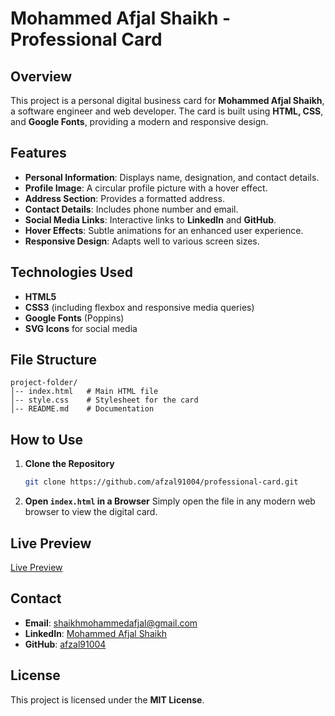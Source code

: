 # Mohammed Afjal Shaikh - Professional Card

## Overview

This project is a personal digital business card for **Mohammed Afjal Shaikh**, a software engineer and web developer. The card is built using **HTML, CSS**, and **Google Fonts**, providing a modern and responsive design.

## Features

- **Personal Information**: Displays name, designation, and contact details.
- **Profile Image**: A circular profile picture with a hover effect.
- **Address Section**: Provides a formatted address.
- **Contact Details**: Includes phone number and email.
- **Social Media Links**: Interactive links to **LinkedIn** and **GitHub**.
- **Hover Effects**: Subtle animations for an enhanced user experience.
- **Responsive Design**: Adapts well to various screen sizes.

## Technologies Used

- **HTML5**
- **CSS3** (including flexbox and responsive media queries)
- **Google Fonts** (Poppins)
- **SVG Icons** for social media

## File Structure

```
project-folder/
│-- index.html   # Main HTML file
│-- style.css    # Stylesheet for the card
│-- README.md    # Documentation
```

## How to Use

1. **Clone the Repository**
   ```sh
   git clone https://github.com/afzal91004/professional-card.git
   ```
2. **Open `index.html` in a Browser**
   Simply open the file in any modern web browser to view the digital card.

## Live Preview

[Live Preview](https://mohammed-afjal-shaikh-professional-card.vercel.app/)


## Contact

- **Email**: [shaikhmohammedafjal@gmail.com](mailto:shaikhmohammedafjal@gmail.com)
- **LinkedIn**: [Mohammed Afjal Shaikh](https://www.linkedin.com/in/mohammed-afjal-shaikh/)
- **GitHub**: [afzal91004](https://github.com/afzal91004/)

## License

This project is licensed under the **MIT License**.
